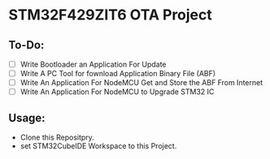 # STM32F429ZIT6 OTA Project

## To-Do:

- [ ] Write Bootloader an Application For Update
- [ ] Write A PC Tool for fownload Application Binary File (ABF)
- [ ] Write An Application For NodeMCU Get and Store the ABF From Internet
- [ ] Write An Application For NodeMCU to Upgrade STM32 IC

## Usage:
- Clone this Repositpry.
- set STM32CubeIDE Workspace to this Project.
